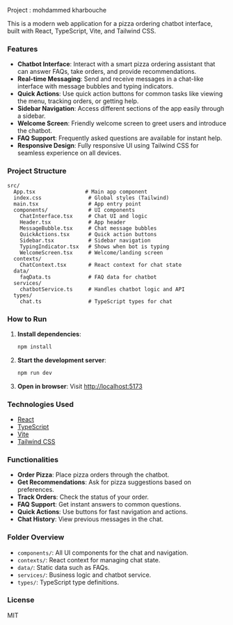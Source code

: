 Project : mohdammed kharbouche

This is a modern web application for a pizza ordering chatbot interface, built with React, TypeScript, Vite, and Tailwind CSS.

### Features

- **Chatbot Interface**: Interact with a smart pizza ordering assistant that can answer FAQs, take orders, and provide recommendations.
- **Real-time Messaging**: Send and receive messages in a chat-like interface with message bubbles and typing indicators.
- **Quick Actions**: Use quick action buttons for common tasks like viewing the menu, tracking orders, or getting help.
- **Sidebar Navigation**: Access different sections of the app easily through a sidebar.
- **Welcome Screen**: Friendly welcome screen to greet users and introduce the chatbot.
- **FAQ Support**: Frequently asked questions are available for instant help.
- **Responsive Design**: Fully responsive UI using Tailwind CSS for seamless experience on all devices.

### Project Structure

```
src/
  App.tsx                # Main app component
  index.css               # Global styles (Tailwind)
  main.tsx                # App entry point
  components/             # UI components
    ChatInterface.tsx     # Chat UI and logic
    Header.tsx            # App header
    MessageBubble.tsx     # Chat message bubbles
    QuickActions.tsx      # Quick action buttons
    Sidebar.tsx           # Sidebar navigation
    TypingIndicator.tsx   # Shows when bot is typing
    WelcomeScreen.tsx     # Welcome/landing screen
  contexts/
    ChatContext.tsx       # React context for chat state
  data/
    faqData.ts            # FAQ data for chatbot
  services/
    chatbotService.ts     # Handles chatbot logic and API
  types/
    chat.ts               # TypeScript types for chat
```

### How to Run

1. **Install dependencies**:
   ```sh
   npm install
   ```
2. **Start the development server**:
   ```sh
   npm run dev
   ```
3. **Open in browser**: Visit [http://localhost:5173](http://localhost:5173)

### Technologies Used

- [React](https://react.dev/)
- [TypeScript](https://www.typescriptlang.org/)
- [Vite](https://vitejs.dev/)
- [Tailwind CSS](https://tailwindcss.com/)

### Functionalities

- **Order Pizza**: Place pizza orders through the chatbot.
- **Get Recommendations**: Ask for pizza suggestions based on preferences.
- **Track Orders**: Check the status of your order.
- **FAQ Support**: Get instant answers to common questions.
- **Quick Actions**: Use buttons for fast navigation and actions.
- **Chat History**: View previous messages in the chat.

### Folder Overview

- `components/`: All UI components for the chat and navigation.
- `contexts/`: React context for managing chat state.
- `data/`: Static data such as FAQs.
- `services/`: Business logic and chatbot service.
- `types/`: TypeScript type definitions.

### License

MIT
